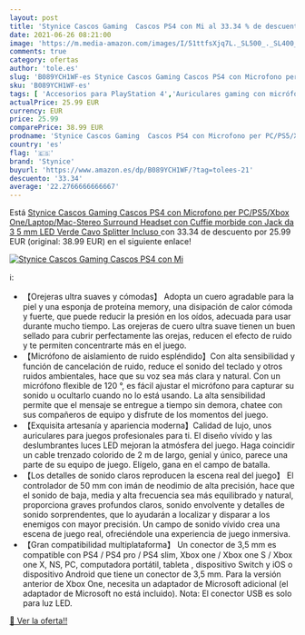```yaml
---
layout: post
title: 'Stynice Cascos Gaming  Cascos PS4 con Mi al 33.34 % de descuento'
date: 2021-06-26 08:21:00
image: 'https://m.media-amazon.com/images/I/51ttfsXjq7L._SL500_._SL400_.jpg'
comments: true
category: ofertas
author: 'tole.es'
slug: 'B089YCH1WF-es Stynice Cascos Gaming Cascos PS4 con Microfono per...'
sku: 'B089YCH1WF-es'
tags: [ 'Accesorios para PlayStation 4','Auriculares gaming con micrófono para PlayStation 4','Hardware y juegos para PlayStation 4','Hardware y juegos para Xbox One','Videojuegos','ps4','stynice', ]
actualPrice: 25.99 EUR
currency: EUR
price: 25.99
comparePrice: 38.99 EUR
prodname: 'Stynice Cascos Gaming  Cascos PS4 con Microfono per PC/PS5/Xbox One/Laptop/Mac-Stereo Surround Headset con Cuffie morbide con Jack da 3 5 mm LED Verde  Cavo Splitter Incluso '
country: 'es'
flag: '🇪🇸'
brand: 'Stynice'
buyurl: 'https://www.amazon.es/dp/B089YCH1WF/?tag=tolees-21'
descuento: '33.34'
average: '22.2766666666667'
---
```


Está [Stynice Cascos Gaming  Cascos PS4 con Microfono per PC/PS5/Xbox One/Laptop/Mac-Stereo Surround Headset con Cuffie morbide con Jack da 3 5 mm LED Verde  Cavo Splitter Incluso ](https://www.amazon.es/dp/B089YCH1WF/?tag=tolees-21) con 33.34 de descuento por 25.99 EUR (original: 38.99 EUR) en el siguiente enlace!

[![Stynice Cascos Gaming  Cascos PS4 con Mi](https://m.media-amazon.com/images/I/51ttfsXjq7L._SL500_._SL400_.jpg)](https://www.amazon.es/dp/B089YCH1WF/?tag=tolees-21)

ℹ️:

- 【Orejeras ultra suaves y cómodas】 Adopta un cuero agradable para la piel y una esponja de proteína memory, una disipación de calor cómoda y fuerte, que puede reducir la presión en los oídos, adecuada para usar durante mucho tiempo. Las orejeras de cuero ultra suave tienen un buen sellado para cubrir perfectamente las orejas, reducen el efecto de ruido y te permiten concentrarte más en el juego.
- 【Micrófono de aislamiento de ruido espléndido】Con alta sensibilidad y función de cancelación de ruido, reduce el sonido del teclado y otros ruidos ambientales, hace que su voz sea más clara y natural. Con un micrófono flexible de 120 °, es fácil ajustar el micrófono para capturar su sonido u ocultarlo cuando no lo está usando. La alta sensibilidad permite que el mensaje se entregue a tiempo sin demora, chatee con sus compañeros de equipo y disfrute de los momentos del juego.
- 【Exquisita artesanía y apariencia moderna】Calidad de lujo, unos auriculares para juegos profesionales para ti. El diseño vívido y las deslumbrantes luces LED mejoran la atmósfera del juego. Haga coincidir un cable trenzado colorido de 2 m de largo, genial y único, parece una parte de su equipo de juego. Elígelo, gana en el campo de batalla.
- 【Los detalles de sonido claros reproducen la escena real del juego】 El controlador de 50 mm con imán de neodimio de alta precisión, hace que el sonido de baja, media y alta frecuencia sea más equilibrado y natural, proporciona graves profundos claros, sonido envolvente y detalles de sonido sorprendentes, que lo ayudarán a localizar y disparar a los enemigos con mayor precisión. Un campo de sonido vívido crea una escena de juego real, ofreciéndole una experiencia de juego inmersiva.
- 【Gran compatibilidad multiplataforma】 Un conector de 3,5 mm es compatible con PS4 / PS4 pro / PS4 slim, Xbox one / Xbox one S / Xbox one X, NS, PC, computadora portátil, tableta , dispositivo Switch y iOS o dispositivo Android que tiene un conector de 3,5 mm. Para la versión anterior de Xbox One, necesita un adaptador de Microsoft adicional (el adaptador de Microsoft no está incluido). Nota: El conector USB es solo para luz LED.

[🛒 Ver la oferta!!](https://www.amazon.es/dp/B089YCH1WF/?tag=tolees-21)
